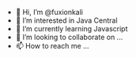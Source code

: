 
- 👋 Hi, I’m @fuxionkali
- 👀 I’m interested in Java Central
- 🌱 I’m currently learning Javascript
- 💞️ I’m looking to collaborate on ...
- 📫 How to reach me ...

<!---
fuxionkali/fuxionkali is a ✨ special ✨ repository because its `README.md` (this file) appears on your GitHub profile.
You can click the Preview link to take a look at your changes.
--->
